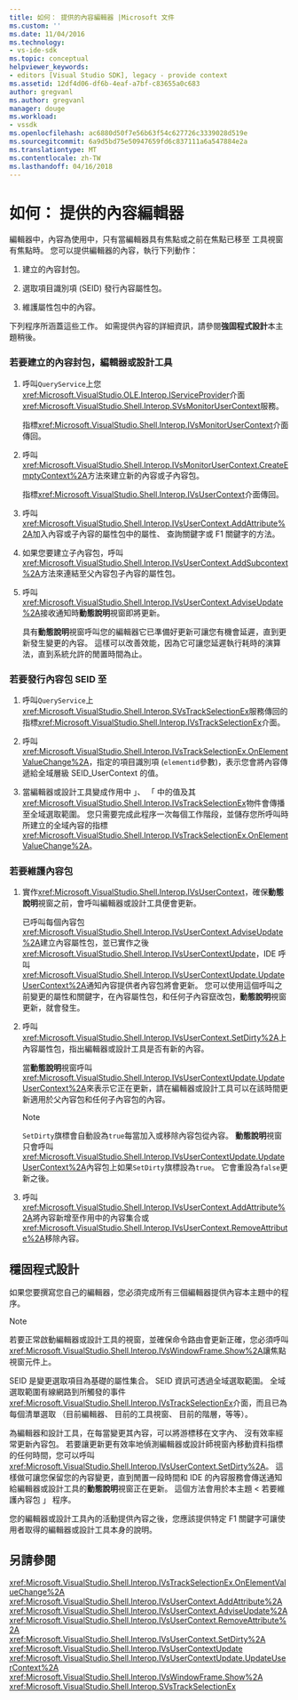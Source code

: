 ```yaml
---
title: 如何： 提供的內容編輯器 |Microsoft 文件
ms.custom: ''
ms.date: 11/04/2016
ms.technology:
- vs-ide-sdk
ms.topic: conceptual
helpviewer_keywords:
- editors [Visual Studio SDK], legacy - provide context
ms.assetid: 12df4d06-df6b-4eaf-a7bf-c83655a0c683
author: gregvanl
ms.author: gregvanl
manager: douge
ms.workload:
- vssdk
ms.openlocfilehash: ac6880d50f7e56b63f54c627726c3339028d519e
ms.sourcegitcommit: 6a9d5bd75e50947659fd6c837111a6a547884e2a
ms.translationtype: MT
ms.contentlocale: zh-TW
ms.lasthandoff: 04/16/2018
---
```

# <a name="how-to-provide-context-for-editors"></a>如何： 提供的內容編輯器
編輯器中，內容為使用中，只有當編輯器具有焦點或之前在焦點已移至 工具視窗有焦點時。 您可以提供編輯器的內容，執行下列動作：  
  
1.  建立的內容封包。  
  
2.  選取項目識別項 (SEID) 發行內容屬性包。  
  
3.  維護屬性包中的內容。  
  
 下列程序所涵蓋這些工作。 如需提供內容的詳細資訊，請參閱**強固程式設計**本主題稍後。  
  
### <a name="to-create-a-context-bag-for-an-editor-or-a-designer"></a>若要建立的內容封包，編輯器或設計工具  
  
1.  呼叫`QueryService`上您<xref:Microsoft.VisualStudio.OLE.Interop.IServiceProvider>介面<xref:Microsoft.VisualStudio.Shell.Interop.SVsMonitorUserContext>服務。  
  
     指標<xref:Microsoft.VisualStudio.Shell.Interop.IVsMonitorUserContext>介面傳回。  
  
2.  呼叫<xref:Microsoft.VisualStudio.Shell.Interop.IVsMonitorUserContext.CreateEmptyContext%2A>方法來建立新的內容或子內容包。  
  
     指標<xref:Microsoft.VisualStudio.Shell.Interop.IVsUserContext>介面傳回。  
  
3.  呼叫<xref:Microsoft.VisualStudio.Shell.Interop.IVsUserContext.AddAttribute%2A>加入內容或子內容的屬性包中的屬性、 查詢關鍵字或 F1 關鍵字的方法。  
  
4.  如果您要建立子內容包，呼叫<xref:Microsoft.VisualStudio.Shell.Interop.IVsUserContext.AddSubcontext%2A>方法來連結至父內容包子內容的屬性包。  
  
5.  呼叫<xref:Microsoft.VisualStudio.Shell.Interop.IVsUserContext.AdviseUpdate%2A>接收通知時**動態說明**視窗即將更新。  
  
     具有**動態說明**視窗呼叫您的編輯器它已準備好更新可讓您有機會延遲，直到更新發生變更的內容。 這樣可以改善效能，因為它可讓您延遲執行耗時的演算法，直到系統允許的閒置時間為止。  
  
### <a name="to-publish-the-context-bag-to-the-seid"></a>若要發行內容包 SEID 至  
  
1.  呼叫`QueryService`上<xref:Microsoft.VisualStudio.Shell.Interop.SVsTrackSelectionEx>服務傳回的指標<xref:Microsoft.VisualStudio.Shell.Interop.IVsTrackSelectionEx>介面。  
  
2.  呼叫<xref:Microsoft.VisualStudio.Shell.Interop.IVsTrackSelectionEx.OnElementValueChange%2A>，指定的項目識別項 (`elementid`參數)，表示您會將內容傳遞給全域層級 SEID_UserContext 的值。  
  
3.  當編輯器或設計工具變成作用中 」、 「 中的值及其<xref:Microsoft.VisualStudio.Shell.Interop.IVsTrackSelectionEx>物件會傳播至全域選取範圍。 您只需要完成此程序一次每個工作階段，並儲存您所呼叫時所建立的全域內容的指標<xref:Microsoft.VisualStudio.Shell.Interop.IVsTrackSelectionEx.OnElementValueChange%2A>。  
  
### <a name="to-maintain-the-context-bag"></a>若要維護內容包  
  
1.  實作<xref:Microsoft.VisualStudio.Shell.Interop.IVsUserContext>，確保**動態說明**視窗之前，會呼叫編輯器或設計工具便會更新。  
  
     已呼叫每個內容包<xref:Microsoft.VisualStudio.Shell.Interop.IVsUserContext.AdviseUpdate%2A>建立內容屬性包，並已實作之後<xref:Microsoft.VisualStudio.Shell.Interop.IVsUserContextUpdate>，IDE 呼叫<xref:Microsoft.VisualStudio.Shell.Interop.IVsUserContextUpdate.UpdateUserContext%2A>通知內容提供者內容包將會更新。 您可以使用這個呼叫之前變更的屬性和關鍵字，在內容屬性包，和任何子內容竄改包，**動態說明**視窗更新，就會發生。  
  
2.  呼叫<xref:Microsoft.VisualStudio.Shell.Interop.IVsUserContext.SetDirty%2A>上內容屬性包，指出編輯器或設計工具是否有新的內容。  
  
     當**動態說明**視窗呼叫<xref:Microsoft.VisualStudio.Shell.Interop.IVsUserContextUpdate.UpdateUserContext%2A>來表示它正在更新，請在編輯器或設計工具可以在該時間更新適用於父內容包和任何子內容包的內容。  
  
    > [!NOTE]
    >  `SetDirty`旗標會自動設為`true`每當加入或移除內容包從內容。 **動態說明**視窗只會呼叫<xref:Microsoft.VisualStudio.Shell.Interop.IVsUserContextUpdate.UpdateUserContext%2A>內容包上如果`SetDirty`旗標設為`true`。 它會重設為`false`更新之後。  
  
3.  呼叫<xref:Microsoft.VisualStudio.Shell.Interop.IVsUserContext.AddAttribute%2A>將內容新增至作用中的內容集合或<xref:Microsoft.VisualStudio.Shell.Interop.IVsUserContext.RemoveAttribute%2A>移除內容。  
  
## <a name="robust-programming"></a>穩固程式設計  
 如果您要撰寫您自己的編輯器，您必須完成所有三個編輯器提供內容本主題中的程序。  
  
> [!NOTE]
>  若要正常啟動編輯器或設計工具的視窗，並確保命令路由會更新正確，您必須呼叫<xref:Microsoft.VisualStudio.Shell.Interop.IVsWindowFrame.Show%2A>讓焦點視窗元件上。  
  
 SEID 是變更選取項目為基礎的屬性集合。 SEID 資訊可透過全域選取範圍。 全域選取範圍有線網路到所觸發的事件<xref:Microsoft.VisualStudio.Shell.Interop.IVsTrackSelectionEx>介面，而且已為每個清單選取 （目前編輯器、 目前的工具視窗、 目前的階層，等等）。  
  
 為編輯器和設計工具，在每當變更其內容，可以將游標移在文字內、 沒有效率經常更新內容包。 若要讓更新更有效率地偵測編輯器或設計師視窗內移動資料指標的任何時間，您可以呼叫<xref:Microsoft.VisualStudio.Shell.Interop.IVsUserContext.SetDirty%2A>。 這樣做可讓您保留您的內容變更，直到閒置一段時間和 IDE 的內容服務會傳送通知給編輯器或設計工具的**動態說明**視窗正在更新。 這個方法會用於本主題 < 若要維護內容包 」 程序。  
  
 您的編輯器或設計工具內的活動提供內容之後，您應該提供特定 F1 關鍵字可讓使用者取得的編輯器或設計工具本身的說明。  
  
## <a name="see-also"></a>另請參閱  
 <xref:Microsoft.VisualStudio.Shell.Interop.IVsTrackSelectionEx.OnElementValueChange%2A>   
 <xref:Microsoft.VisualStudio.Shell.Interop.IVsUserContext.AddAttribute%2A>   
 <xref:Microsoft.VisualStudio.Shell.Interop.IVsUserContext.AdviseUpdate%2A>   
 <xref:Microsoft.VisualStudio.Shell.Interop.IVsUserContext.RemoveAttribute%2A>   
 <xref:Microsoft.VisualStudio.Shell.Interop.IVsUserContext.SetDirty%2A>   
 <xref:Microsoft.VisualStudio.Shell.Interop.IVsUserContextUpdate>   
 <xref:Microsoft.VisualStudio.Shell.Interop.IVsUserContextUpdate.UpdateUserContext%2A>   
 <xref:Microsoft.VisualStudio.Shell.Interop.IVsWindowFrame.Show%2A>   
 <xref:Microsoft.VisualStudio.Shell.Interop.SVsTrackSelectionEx>